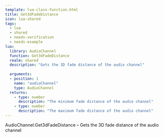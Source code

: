 ```yaml
---
template: lua-class-function.html
title: Get3dFadeDistance
icon: lua-shared
tags:
  - lua
  - shared
  - needs-verification
  - needs-example
lua:
  library: AudioChannel
  function: Get3dFadeDistance
  realm: shared
  description: "Gets the 3D fade distance of the audio channel"
  
  arguments:
  - position: 1
    name: "audioChannel"
    type: AudioChannel
  returns:
    - type: number
      description: "The minimum fade distance of the audio channel"
    - type: number
      description: "The maximum fade distance of the audio channel"
---
```


<div class="lua__search__keywords">
AudioChannel:Get3dFadeDistance &#x2013; Gets the 3D fade distance of the audio channel
</div>
